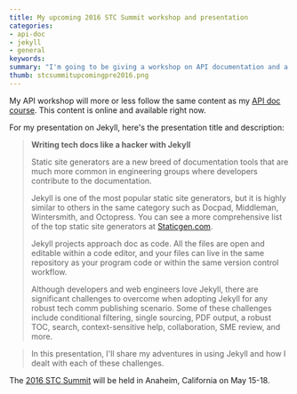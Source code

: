 ```yaml
---
title: My upcoming 2016 STC Summit workshop and presentation
categories:
- api-doc
- jekyll
- general
keywords: 
summary: "I'm going to be giving a workshop on API documentation and a presentation about Jekyll at the STC Summit in Anaheim, California in May."
thumb: stcsummitupcomingpre2016.png
---
```


My API workshop will more or less follow the same content as my [API doc course](http://idratherbewriting.com/learnapidoc/). This content is online and available right now. 

For my presentation on Jekyll, here's the presentation title and description:

> **Writing tech docs like a hacker with Jekyll**
>
>Static site generators are a new breed of documentation tools that are much more common in engineering groups where developers contribute to the documentation.
>
>Jekyll is one of the most popular static site generators, but it is highly similar to others in the same category such as Docpad, Middleman, Wintersmith, and Octopress. You can see a more comprehensive list of the top static site generators at [Staticgen.com](http://www.staticgen.com). 
>
>Jekyll projects approach doc as code. All the files are open and editable within a code editor, and your files can live in the same repository as your program code or within the same version control workflow. 
>
>Although developers and web engineers love Jekyll, there are significant challenges to overcome when adopting Jekyll for any robust tech comm publishing scenario. Some of these challenges include conditional filtering, single sourcing, PDF output, a robust TOC, search, context-sensitive help, collaboration, SME review, and more. 

>In this presentation, I'll share my adventures in using Jekyll and how I dealt with each of these challenges.

The [2016 STC Summit](http://summit.stc.org/) will be held in Anaheim, California on May 15-18. 
